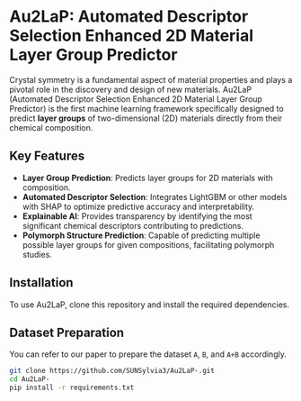 # Au2LaP: Automated Descriptor Selection Enhanced 2D Material Layer Group Predictor

Crystal symmetry is a fundamental aspect of material properties and plays a pivotal role in the discovery and design of new materials. Au2LaP (Automated Descriptor Selection Enhanced 2D Material Layer Group Predictor) is the first machine learning framework specifically designed to predict **layer groups** of two-dimensional (2D) materials directly from their chemical composition.

## Key Features
- **Layer Group Prediction**: Predicts layer groups for 2D materials with composition.
- **Automated Descriptor Selection**: Integrates LightGBM or other models with SHAP to optimize predictive accuracy and interpretability.
- **Explainable AI**: Provides transparency by identifying the most significant chemical descriptors contributing to predictions.
- **Polymorph Structure Prediction**: Capable of predicting multiple possible layer groups for given compositions, facilitating polymorph studies.

## Installation
To use Au2LaP, clone this repository and install the required dependencies.


## Dataset Preparation
You can refer to our paper to prepare the dataset `A`, `B`, and `A+B` accordingly. 


```bash
git clone https://github.com/SUNSylvia3/Au2LaP-.git
cd Au2LaP-
pip install -r requirements.txt
